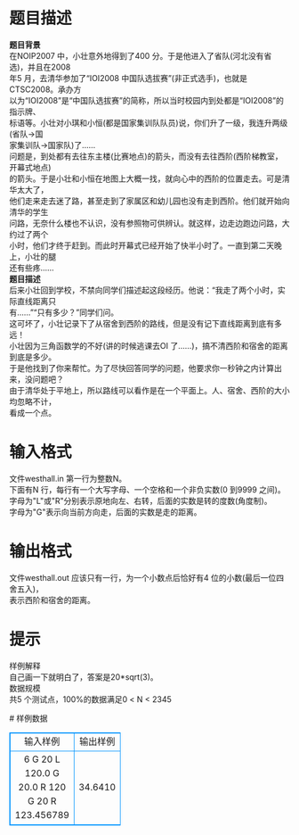 # 

 
 # 题目描述 
<p>
<b>题目背景</b><br>在NOIP2007 中，小壮意外地得到了400 分。于是他进入了省队(河北没有省选)，并且在2008<br>年5 月，去清华参加了“IOI2008 中国队选拔赛”(非正式选手)，也就是CTSC2008。承办方<br>以为“IOI2008”是“中国队选拔赛”的简称，所以当时校园内到处都是“IOI2008”的指示牌、<br>标语等。小壮对小琪和小恒(都是国家集训队队员)说，你们升了一级，我连升两级(省队->国<br>家集训队->国家队)了……<br>问题是，到处都有去往东主楼(比赛地点)的箭头，而没有去往西阶(西阶梯教室，开幕式地点)<br>的箭头。于是小壮和小恒在地图上大概一找，就向心中的西阶的位置走去。可是清华太大了，<br>他们走来走去迷了路，甚至走到了家属区和幼儿园也没有走到西阶。他们就开始向清华的学生<br>问路，无奈什么楼也不认识，没有参照物可供辨认。就这样，边走边跑边问路，大约过了两个<br>小时，他们才终于赶到。而此时开幕式已经开始了快半小时了。一直到第二天晚上，小壮的腿<br>还有些疼……<br><b>题目描述</b><br>后来小壮回到学校，不禁向同学们描述起这段经历。他说：“我走了两个小时，实际直线距离只<br>有……”“只有多少？”同学们问。<br>这可坏了，小壮记录下了从宿舍到西阶的路线，但是没有记下直线距离到底有多远！<br>小壮因为三角函数学的不好(讲的时候逃课去OI 了……)，搞不清西阶和宿舍的距离到底是多少。<br>于是他找到了你来帮忙。为了尽快回答同学的问题，他要求你一秒钟之内计算出来，没问题吧？<br>由于清华处于平地上，所以路线可以看作是在一个平面上。人、宿舍、西阶的大小均忽略不计，<br>看成一个点。</p> 

 
 # 输入格式 
<p>
文件westhall.in 第一行为整数N。<br>下面有N 行，每行有一个大写字母、一个空格和一个非负实数(0 到9999 之间)。<br>字母为"L"或"R"分别表示原地向左、右转，后面的实数是转的度数(角度制)。<br>字母为"G"表示向当前方向走，后面的实数是走的距离。</p> 

 
 # 输出格式 
<p>
文件westhall.out 应该只有一行，为一个小数点后恰好有4 位的小数(最后一位四舍五入)，<br>表示西阶和宿舍的距离。</p> 

 
 # 提示 
<p>
样例解释<br>自己画一下就明白了，答案是20*sqrt(3)。<br>数据规模<br>共5 个测试点，100%的数据满足0 < N < 2345</p> 
# 样例数据
<style>
        table,table tr th, table tr td { border:1px solid #0094ff; }
        table { width: 200px; min-height: 25px; line-height: 25px; text-align: center; border-collapse: collapse;}   
    </style>
<table>
	<tr>
		<td>输入样例</td>
		<td>输出样例</td>
	</tr>
<tr><td>6
G 20
L 120.0
G 20.0
R 120
G 20
R 123.456789</td><td>34.6410</td></tr></table>
